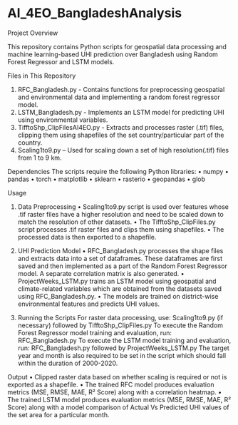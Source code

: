 # AI_4EO_BangladeshAnalysis

Project Overview

This repository contains Python scripts for geospatial data processing and machine learning-based UHI prediction over Bangladesh using Random Forest Regressor and LSTM models.

Files in This Repository
1.	RFC_Bangladesh.py - Contains functions for preprocessing geospatial and environmental data and implementing a random forest regressor model.
2.	LSTM_Bangladesh.py - Implements an LSTM model for predicting UHI using environmental variables.
3.	TifftoShp_ClipFilesAI4EO.py - Extracts and processes raster (.tif) files, clipping them using shapefiles of the set country/particular part of the country.
4.	Scaling1to9.py – Used for scaling down a set of high resolution(.tif) files from 1 to 9 km.

Dependencies
The scripts require the following Python libraries:
•	numpy
•	pandas
•	torch
•	matplotlib
•	sklearn
•	rasterio
•	geopandas
•	glob

Usage
1. Data Preprocessing
•	Scaling1to9.py script is used over features whose .tif raster files have a higher resolution and need to be scaled down to match the resolution of other datasets.
•	The TifftoShp_ClipFiles.py script processes .tif raster files and clips them using shapefiles.
•	The processed data is then exported to a shapefile.

2. UHI Prediction Model
•	RFC_Bangladesh.py processes the shape files and extracts data into a set of dataframes. These dataframes are first saved and then implemented as a part of the Random Forest Regressor model. A separate correlation matrix is also generated. 
•	ProjectWeeks_LSTM.py trains an LSTM model using geospatial and climate-related variables which are obtained from the datasets saved using RFC_Bangladesh.py.
•	The models are trained on district-wise environmental features and predicts UHI values.

3. Running the Scripts
For raster data processing, use:
Scaling1to9.py (if necessary) followed by TifftoShp_ClipFiles.py
To execute the Random Forest Regressor model training and evaluation, run:
RFC_Bangladesh.py
To execute the LSTM model training and evaluation, run:
RFC_Bangladesh.py followed by ProjectWeeks_LSTM.py
The target year and month is also required to be set in the script which should fall within the duration of 2000-2020.

Output
•	Clipped raster data based on whether scaling is required or not is exported as a shapefile.
•	The trained RFC model produces evaluation metrics (MSE, RMSE, MAE, R² Score) along with a correlation heatmap.
•	The trained LSTM model produces evaluation metrics (MSE, RMSE, MAE, R² Score) along with a model comparison of Actual Vs Predicted UHI values of the set area for a particular month.

